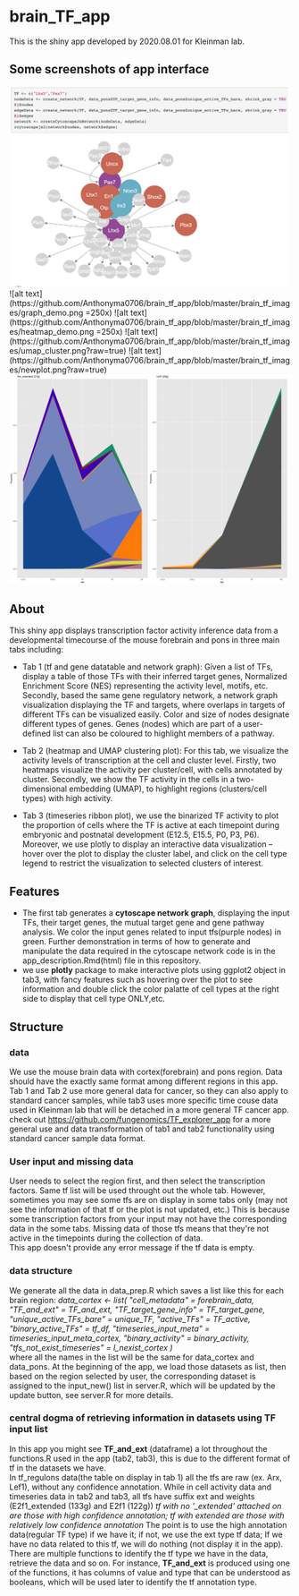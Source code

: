 # brain_TF_app
This is the shiny app developed by 2020.08.01 for Kleinman lab.

## Some screenshots of app interface
<img src="https://github.com/Anthonyma0706/brain_tf_app/blob/master/brain_tf_images/graph_demo.png" width="500">
![alt text](https://github.com/Anthonyma0706/brain_tf_app/blob/master/brain_tf_images/graph_demo.png =250x)
![alt text](https://github.com/Anthonyma0706/brain_tf_app/blob/master/brain_tf_images/heatmap_demo.png =250x)
![alt text](https://github.com/Anthonyma0706/brain_tf_app/blob/master/brain_tf_images/umap_cluster.png?raw=true)
![alt text](https://github.com/Anthonyma0706/brain_tf_app/blob/master/brain_tf_images/newplot.png?raw=true)
<img src="https://github.com/Anthonyma0706/brain_tf_app/blob/master/brain_tf_images/timeseries_ribbon.png" width="500">

## About  
This shiny app displays transcription factor activity inference data from a developmental timecourse of the mouse forebrain and pons in three main tabs including:

  - Tab 1 (tf and gene datatable and network graph): Given a list of TFs, display a table of those TFs with their inferred target genes, Normalized Enrichment Score (NES) representing the activity level, motifs, etc. Secondly, based the same gene regulatory network, a network graph visualization displaying the TF and targets, where overlaps in targets of different TFs can be visualized easily. Color and size of nodes designate different types of genes. Genes (nodes) which are part of a user-defined list can also be coloured to highlight members of a pathway.

  - Tab 2 (heatmap and UMAP clustering plot): For this tab, we visualize the activity levels of transcription at the cell and cluster level. Firstly, two heatmaps visualize the activity per cluster/cell, with cells annotated by cluster. Secondly, we show the TF activity in the cells in a two-dimensional embedding (UMAP), to highlight regions (clusters/cell types) with high activity.

  - Tab 3 (timeseries ribbon plot), we use the binarized TF activity to plot the proportion of cells where the TF is active at each timepoint during embryonic and postnatal development (E12.5, E15.5, P0, P3, P6). Moreover, we use plotly to display an interactive data visualization – hover over the plot to display the cluster label, and click on the cell type legend to restrict the visualization to selected clusters of interest.  


## Features
- The first tab generates a **cytoscape network graph**, displaying the input TFs, their target genes, the mutual target gene and gene pathway analysis. 
We color the input genes related to input tfs(purple nodes) in green. Further demonstration in terms of how to generate and manipulate the data required in the cytoscape network code is in the app_description.Rmd(html) file in this repository.  
- we use **plotly** package to make interactive plots using ggplot2 object in tab3, with fancy features such as hovering over the plot to see information and double click the color palatte of cell types at the right side to display that cell type ONLY,etc.

## Structure  
### data
We use the mouse brain data with cortex(forebrain) and pons region. Data should have the exactly same format among different regions in this app. 
Tab 1 and Tab 2 use more general data for cancer, so they can also apply to standard cancer samples, while tab3 uses more specific time couse data used in Kleinman lab that will be detached in a more general TF cancer app.  
check out <https://github.com/fungenomics/TF_explorer_app> for a more general use and data transformation of tab1 and tab2 functionality using standard cancer sample data format.  
### User input and missing data  
User needs to select the region first, and then select the transcription factors. Same tf list will be used throught out the whole tab. 
However, sometimes you may see some tfs are on display in some tabs only (may not see the information of that tf or the plot is not updated, etc.) This is because some transcription factors from your input may not have the corresponding data in the some tabs. Missing data of those tfs means that they're not active in the timepoints during the collection of data.  
This app doesn't provide any error message if the tf data is empty.  
### data structure
We generate all the data in data_prep.R which saves a list like this for each brain region:
*data_cortex <- list(
  "cell_metadata"  = forebrain_data,
  "TF_and_ext" = TF_and_ext,
  "TF_target_gene_info" = TF_target_gene,
  "unique_active_TFs_bare" = unique_TF,
  "active_TFs" = TF_active,
  "binary_active_TFs" = tf_df,
  "timeseries_input_meta" = timeseries_input_meta_cortex,
  "binary_activity" = binary_activity,
  "tfs_not_exist_timeseries" = l_nexist_cortex
)*    
where all the names in the list will be the same for data_cortex and data_pons.
At the beginning of the app, we load those datasets as list, then based on the region selected by user, the corresponding dataset is assigned to the input_new() list in server.R,
which will be updated by the update button, see server.R for more details.
### central dogma of retrieving information in datasets using TF input list  
In this app you might see **TF_and_ext** (dataframe) a lot throughout the functions.R used in the app (tab2, tab3), this is due to the different format of tf in the  datasets we have.  
In tf_regulons data(the table on display in tab 1) all the tfs are raw (ex. Arx, Lef1), without any confidence annotation. While in cell activity data and timeseries data in tab2 and tab3, all tfs have suffix ext and weights (E2f1_extended (133g) and E2f1 (122g)) *tf with no '_extended' attached on are those with high confidence annotation; tf with extended are those with relatively low confidence annotation*
The point is to use the high annotation data(regular TF type) if we have it; if not, we use the ext type tf data; If we have no data related to this tf, we will do nothing (not display it in the app).  
There are multiple functions to identify the tf type we have in the data, retrieve the data and so on. For instance, **TF_and_ext** is produced using one of the functions, it has columns of value and type that can be understood as booleans, which will be used later to identify the tf annotation type.  

















